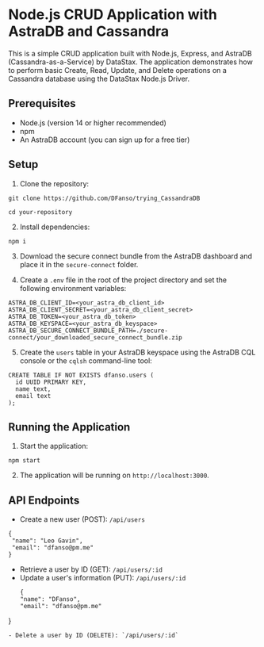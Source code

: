 # Node.js CRUD Application with AstraDB and Cassandra

This is a simple CRUD application built with Node.js, Express, and AstraDB (Cassandra-as-a-Service) by DataStax. The application demonstrates how to perform basic Create, Read, Update, and Delete operations on a Cassandra database using the DataStax Node.js Driver.

## Prerequisites

- Node.js (version 14 or higher recommended)
- npm
- An AstraDB account (you can sign up for a free tier)

## Setup

1. Clone the repository:
```
git clone https://github.com/DFanso/trying_CassandraDB
```

```
cd your-repository
```

2. Install dependencies:
```
npm i
```

3. Download the secure connect bundle from the AstraDB dashboard and place it in the `secure-connect` folder.

4. Create a `.env` file in the root of the project directory and set the following environment variables:

```
ASTRA_DB_CLIENT_ID=<your_astra_db_client_id>
ASTRA_DB_CLIENT_SECRET=<your_astra_db_client_secret>
ASTRA_DB_TOKEN=<your_astra_db_token>
ASTRA_DB_KEYSPACE=<your_astra_db_keyspace>
ASTRA_DB_SECURE_CONNECT_BUNDLE_PATH=./secure-connect/your_downloaded_secure_connect_bundle.zip
```


5. Create the `users` table in your AstraDB keyspace using the AstraDB CQL console or the `cqlsh` command-line tool:

```
CREATE TABLE IF NOT EXISTS dfanso.users (
  id UUID PRIMARY KEY,
  name text,
  email text
);
```
## Running the Application


1. Start the application:
```
npm start
```
2. The application will be running on `http://localhost:3000`.

## API Endpoints

- Create a new user (POST): `/api/users`
 ```
{
  "name": "Leo Gavin",
  "email": "dfanso@pm.me"
}
```
- Retrieve a user by ID (GET): `/api/users/:id`
- Update a user's information (PUT): `/api/users/:id`
  ```
  {
  "name": "DFanso",
  "email": "dfanso@pm.me"
}
  ```
- Delete a user by ID (DELETE): `/api/users/:id`
